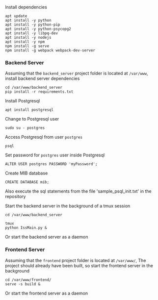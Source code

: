 Install dependencies
```
apt update
apt install -y python
apt install -y python-pip
apt install -y python-psycopg2
apt install -y libpq-dev
apt install -y nodejs
apt install -y npm
npm install -g serve
npm install -g webpack webpack-dev-server
```

### Backend Server
Assuming that the `backend_server` project folder is located at `/var/www`,
install backend server dependencies
```
cd /var/www/backend_server
pip install -r requirements.txt
```

Install Postgresql
```
apt install postgresql
```
Change to Postgresql user
```
sudo su - postgres
```
Access Postgresql from user `postgres`
```
psql
```
Set password for `postgres` user inside Postgresql
```
ALTER USER postgres PASSWORD 'myPassword';
```
Create MIB database
```
CREATE DATABASE mib;
```
Also execute the sql statements from the file 'sample_psql_init.txt' in the repository

Start the backend server in the background of a tmux session
```
cd /var/www/backend_server

tmux 
python IssMain.py &
```

Or start the backend server as a daemon

### Frontend Server
Assuming that the `frontend` project folder is located at `/var/www/`,
The project should already have been built, so start the frontend server in the background
```
cd /var/www/frontend/
serve -s build &
```
Or start the frontend server as a daemon
